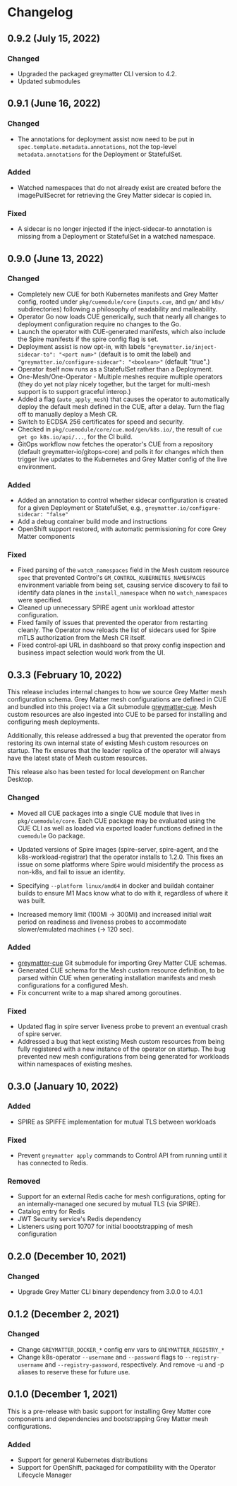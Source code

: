 # Changelog

## 0.9.2 (July 15, 2022)

### Changed

- Upgraded the packaged greymatter CLI version to 4.2.
- Updated submodules

## 0.9.1 (June 16, 2022)

### Changed

- The annotations for deployment assist now need to be put in `spec.template.metadata.annotations`,
  not the top-level `metadata.annotations` for the Deployment or StatefulSet.

### Added

- Watched namespaces that do not already exist are created before the imagePullSecret for
  retrieving the Grey Matter sidecar is copied in.

### Fixed

- A sidecar is no longer injected if the inject-sidecar-to annotation is missing from a Deployment
  or StatefulSet in a watched namespace.

## 0.9.0 (June 13, 2022)

### Changed

- Completely new CUE for both Kubernetes manifests and Grey Matter config, rooted under
  `pkg/cuemodule/core` (`inputs.cue`, and `gm/` and `k8s/` subdirectories) following a philosophy of
  readability and malleability.
- Operator Go now loads CUE generically, such that nearly all changes to deployment configuration
  require no changes to the Go.
- Launch the operator with CUE-generated manifests, which also include the Spire manifests if the
  spire config flag is set.
- Deployment assist is now opt-in, with labels `"greymatter.io/inject-sidecar-to": "<port num>"`
  (default is to omit the label) and `"greymatter.io/configure-sidecar": "<boolean>"` (default
  "true".)
- Operator itself now runs as a StatefulSet rather than a Deployment.
- One-Mesh/One-Operator - Multiple meshes require multiple operators (they do yet not play nicely
  together, but the target for multi-mesh support is to support graceful interop.)
- Added a flag (`auto_apply_mesh`) that causes the operator to automatically deploy the default mesh
  defined in the CUE, after a delay. Turn the flag off to manually deploy a Mesh CR.
- Switch to ECDSA 256 certificates for speed and security.
- Checked in `pkg/cuemodule/core/cue.mod/gen/k8s.io/`, the result of `cue get go k8s.io/api/...`,
  for the CI build.
- GitOps workflow now fetches the operator's CUE from a repository (default greymatter-io/gitops-core)
  and polls it for changes which then trigger live updates to the Kubernetes and Grey Matter config
  of the live environment.

### Added

- Added an annotation to control whether sidecar configuration is created for a given Deployment
  or StatefulSet, e.g., `greymatter.io/configure-sidecar: "false"`
- Add a debug container build mode and instructions
- OpenShift support restored, with automatic permissioning for core Grey Matter components

### Fixed

- Fixed parsing of the `watch_namespaces` field in the Mesh custom resource `spec` that prevented
  Control's `GM_CONTROL_KUBERNETES_NAMESPACES` environment variable from being set, causing service
  discovery to fail to identify data planes in the `install_namespace` when no `watch_namespaces`
  were specified.
- Cleaned up unnecessary SPIRE agent unix workload attestor configuration.
- Fixed family of issues that prevented the operator from restarting cleanly. The Operator now
  reloads the list of sidecars used for Spire mTLS authorization from the Mesh CR itself.
- Fixed control-api URL in dashboard so that proxy config inspection and business impact selection
  would work from the UI.

## 0.3.3 (February 10, 2022)

This release includes internal changes to how we source Grey Matter mesh configuration schema.
Grey Matter mesh configurations are defined in CUE and bundled into this project via a Git
submodule [greymatter-cue](https://github.com/greymatter-io/greymatter-cue). Mesh custom resources
are also ingested into CUE to be parsed for installing and configuring mesh deployments.

Additionally, this release addressed a bug that prevented the operator from restoring its own
internal state of existing Mesh custom resources on startup. The fix ensures that the leader
replica of the operator will always have the latest state of Mesh custom resources.

This release also has been tested for local development on Rancher Desktop.

### Changed

- Moved all CUE packages into a single CUE module that lives in `pkg/cuemodule/core`. Each CUE package
  may be evaluated using the CUE CLI as well as loaded via exported loader functions defined in the
  `cuemodule` Go package.

- Updated versions of Spire images (spire-server, spire-agent, and the k8s-workload-registrar) that
  the operator installs to 1.2.0. This fixes an issue on some platforms where Spire would
  misidentify the process as non-k8s, and fail to issue an identity.

- Specifying `--platform linux/amd64` in docker and buildah container builds to ensure M1
  Macs know what to do with it, regardless of where it was built.

- Increased memory limit (100Mi -> 300Mi) and increased initial wait period on readiness and
  liveness probes to accommodate slower/emulated machines (-> 120 sec).

### Added

- [greymatter-cue](https://github.com/greymatter-io/greymatter-cue) Git submodule for importing
  Grey Matter CUE schemas.
- Generated CUE schema for the Mesh custom resource definition, to be parsed within CUE when
  generating installation manifests and mesh configurations for a configured Mesh.
- Fix concurrent write to a map shared among goroutines.

### Fixed

- Updated flag in spire server liveness probe to prevent an eventual crash of spire server.
- Addressed a bug that kept existing Mesh custom resources from being fully registered with a new
  instance of the operator on startup. The bug prevented new mesh configurations from being
  generated for workloads within namespaces of existing meshes.

## 0.3.0 (January 10, 2022)

### Added

- SPIRE as SPIFFE implementation for mutual TLS between workloads

### Fixed

- Prevent `greymatter apply` commands to Control API from running until it has connected to Redis.

### Removed

- Support for an external Redis cache for mesh configurations, opting for an internally-managed one
  secured by mutual TLS (via SPIRE).
- Catalog entry for Redis
- JWT Security service's Redis dependency
- Listeners using port 10707 for initial boootstrapping of mesh configuration

## 0.2.0 (December 10, 2021)

### Changed

- Upgrade Grey Matter CLI binary dependency from 3.0.0 to 4.0.1

## 0.1.2 (December 2, 2021)

### Changed

- Change `GREYMATTER_DOCKER_*` config env vars to `GREYMATTER_REGISTRY_*`
- Change k8s-operator `--username` and `--password` flags to `--registry-username`
  and `--registry-password`, respectively. And remove -u and -p aliases to
  reserve these for future use.

## 0.1.0 (December 1, 2021)

This is a pre-release with basic support for installing Grey Matter core 
components and dependencies and bootstrapping Grey Matter mesh configurations.

### Added

- Support for general Kubernetes distributions
- Support for OpenShift, packaged for compatibility with the Operator Lifecycle Manager
